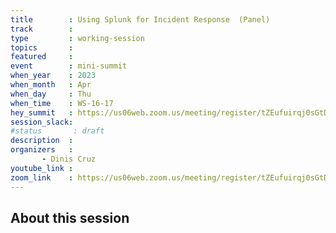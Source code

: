 ```yaml
---
title        : Using Splunk for Incident Response  (Panel)
track        :
type         : working-session
topics       :
featured     :
event        : mini-summit
when_year    : 2023
when_month   : Apr
when_day     : Thu
when_time    : WS-16-17
hey_summit   : https://us06web.zoom.us/meeting/register/tZEufuirqj0sGtDhBcH8nQtF8g99BG2ABWLy
session_slack:
#status       : draft
description  :
organizers   :
       - Dinis Cruz
youtube_link :
zoom_link    : https://us06web.zoom.us/meeting/register/tZEufuirqj0sGtDhBcH8nQtF8g99BG2ABWLy
---
```


## About this session
